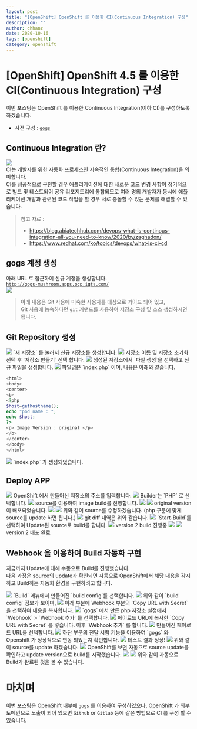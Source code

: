 ```yaml
---
layout: post
title: "[OpenShift] OpenShift 를 이용한 CI(Continuous Integration) 구성"
description: ""
author: chhanz
date: 2020-10-16
tags: [openshift]
category: openshift
---
```


# [OpenShift] OpenShift 4.5 를 이용한 CI(Continuous Integration) 구성
이번 포스팅은 OpenShift 를 이용한 Continuous Integration(이하 CI)를 구성하도록 하겠습니다.   
   
- 사전 구성 : [`gogs`](https://gogs.io/)   
   
## Continuous Integration 란?
![](https://blog.abiatechhub.com/wp-content/uploads/2020/05/continuous-integration-circle.png)   
CI는 개발자를 위한 자동화 프로세스인 지속적인 통합(Continuous Integration)을 의미합니다.   
CI를 성공적으로 구현할 경우 애플리케이션에 대한 새로운 코드 변경 사항이 정기적으로 빌드 및 테스트되어 공유 리포지토리에 통합되므로 여러 명의 개발자가 동시에 애플리케이션 개발과 관련된 코드 작업을 할 경우 서로 충돌할 수 있는 문제를 해결할 수 있습니다.   

> 참고 자료 :   
> - https://blog.abiatechhub.com/devops-what-is-continous-integration-all-you-need-to-know/2020/by/zaghadon/   
> - https://www.redhat.com/ko/topics/devops/what-is-ci-cd   
   
## gogs 계정 생성
아래 URL 로 접근하여 신규 계정을 생성합니다.   
[`http://gogs-mushroom.apps.ocp.igts.com/`](http://gogs-mushroom.apps.ocp.igts.com/)   
![](/assets/images/post/2020-10-16-ocp-ci/1.png)   
   
> 아래 내용은 Git 사용에 미숙한 사용자를 대상으로 가이드 되어 있고,   
> Git 사용에 능숙하다면 `git` 커맨드를 사용하여 저장소 구성 및 소스 생성하시면 됩니다.   
   
## Git Repository 생성
<img src="/assets/images/post/2020-10-16-ocp-ci/2.png" style="max-width: 95%; height: auto;">   
`새 저장소` 를 눌러서 신규 저장소를 생성합니다.   
    
<img src="/assets/images/post/2020-10-16-ocp-ci/3.png" style="max-width: 95%; height: auto;">   
저장소 이름 및 저장소 초기화 선택 후 `저장소 만들기` 선택 합니다.   
    
<img src="/assets/images/post/2020-10-16-ocp-ci/4.png" style="max-width: 95%; height: auto;">   
생성된 저장소에서 `파일 생성`을 선택하고 신규 파일을 생성합니다.   
    
<img src="/assets/images/post/2020-10-16-ocp-ci/5.png" style="max-width: 95%; height: auto;">   
파일명은 `index.php` 이며, 내용은 아래와 같습니다.   
   
```php
<html>
<body>
<center>
<b>
<?php
$host=gethostname();
echo "pod name : ";
echo $host;
?>
<p> Image Version : original </p>
</b>
</center>
</body>
</html>
```
   
<img src="/assets/images/post/2020-10-16-ocp-ci/6.png" style="max-width: 95%; height: auto;">
`index.php` 가 생성되었습니다.   
   
## Deploy APP
<img src="/assets/images/post/2020-10-16-ocp-ci/7.png" style="max-width: 95%; height: auto;">   
OpenShift 에서 만들어신 저장소의 주소를 입력합니다.   
   
<img src="/assets/images/post/2020-10-16-ocp-ci/8.png" style="max-width: 95%; height: auto;">   
Builder는 `PHP` 로 선택합니다.   
   
<img src="/assets/images/post/2020-10-16-ocp-ci/9.png" style="max-width: 95%; height: auto;">   
source를 이용하여 image build를 진행합니다.   
   
<img src="/assets/images/post/2020-10-16-ocp-ci/10.png" style="max-width: 95%; height: auto;">   
   
<img src="/assets/images/post/2020-10-16-ocp-ci/11.png" style="max-width: 95%; height: auto;">   
original version 이 배포되었습니다.      
    
<img src="/assets/images/post/2020-10-16-ocp-ci/12.png" style="max-width: 95%; height: auto;">   
   
<img src="/assets/images/post/2020-10-16-ocp-ci/13.png" style="max-width: 95%; height: auto;">   
위와 같이 source를 수정하겠습니다. (php 구문에 맞게 source를 update 하면 됩니다.)      
   
<img src="/assets/images/post/2020-10-16-ocp-ci/14.png" style="max-width: 95%; height: auto;">   
git diff 내역은 위와 같습니다.      
   
<img src="/assets/images/post/2020-10-16-ocp-ci/15.png" style="max-width: 95%; height: auto;">   
`Start-Build`를 선택하여 Update된 source로 build를 합니다.     
   
<img src="/assets/images/post/2020-10-16-ocp-ci/16.png" style="max-width: 95%; height: auto;">   
version 2 build 진행중   
   
<img src="/assets/images/post/2020-10-16-ocp-ci/17.png" style="max-width: 95%; height: auto;">   
   
<img src="/assets/images/post/2020-10-16-ocp-ci/18.png" style="max-width: 95%; height: auto;">   
version 2 배포 완료   
   
## Webhook 을 이용하여 Build 자동화 구현
지금까지 Update에 대해 수동으로 Build를 진행했습니다.    
다음 과정은 source의 update가 확인되면 자동으로 OpenShift에서 해당 내용을 감지하고 Build하는 자동화 환경을 구현하려고 합니다.   
   
<img src="/assets/images/post/2020-10-16-ocp-ci/19.png" style="max-width: 95%; height: auto;">   
`Build` 메뉴에서 만들어진 `build config`를 선택합니다.   
   
<img src="/assets/images/post/2020-10-16-ocp-ci/20.png" style="max-width: 95%; height: auto;">   
위와 같이 `build config` 정보가 보이며,   
   
<img src="/assets/images/post/2020-10-16-ocp-ci/21.png" style="max-width: 95%; height: auto;">   
아래 부분에 Webhook 부분의 `Copy URL with Secret`을 선택하여 내용을 복사합니다.   
   
<img src="/assets/images/post/2020-10-16-ocp-ci/22.png" style="max-width: 95%; height: auto;">   
`gogs` 에서 만든 php 저장소 설정에서 `Webhook` > `Webhook 추가` 를 선택합니다.   
   
<img src="/assets/images/post/2020-10-16-ocp-ci/23.png" style="max-width: 95%; height: auto;">   
페이로드 URL에 복사한 `Copy URL with Secret` 를 넣습니다. 이후 `Webhook 추가` 를 합니다.   
   
<img src="/assets/images/post/2020-10-16-ocp-ci/24.png" style="max-width: 95%; height: auto;">   
만들어진 페이로드 URL을 선택합니다.   
   
<img src="/assets/images/post/2020-10-16-ocp-ci/25.png" style="max-width: 95%; height: auto;">   
하단 부분의 전달 시험 기능을 이용하여 `gogs` 와 Openshift 가 정상적으로 연동 되었는지 확인합니다.   
   
<img src="/assets/images/post/2020-10-16-ocp-ci/26.png" style="max-width: 95%; height: auto;">   
테스트 결과 정상!   
   
<img src="/assets/images/post/2020-10-16-ocp-ci/27.png" style="max-width: 95%; height: auto;">   
위와 같이 source를 update 하겠습니다.   
   
<img src="/assets/images/post/2020-10-16-ocp-ci/28.png" style="max-width: 95%; height: auto;">   
OpenShift를 보면 자동으로 source update를 확인하고 update version으로 build를 시작했습니다.   
   
<img src="/assets/images/post/2020-10-16-ocp-ci/29.png" style="max-width: 95%; height: auto;">   
   
<img src="/assets/images/post/2020-10-16-ocp-ci/30.png" style="max-width: 95%; height: auto;">   
위와 같이 자동으로 Build가 완료된 것을 볼 수 있습니다.   
      
# 마치며 
이번 포스팅은 OpenShift 내부에 `gogs` 를 이용하여 구성하였으나, OpenShift 가 외부 도메인으로 노출이 되어 있으면 `Github` or `Gitlab` 등에 같은 방법으로 CI 를 구성 할 수 있습니다.   